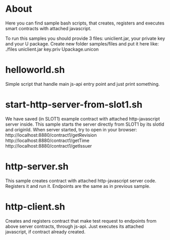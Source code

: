 # About

Here you can find sample bash scripts, that creates, registers and executes smart contracts with attached javascript.

To run this samples you should provide 3 files: uniclient.jar, your private key and your U package.
Create new folder samples/files and put it here like:
./files
    uniclient.jar
    key.priv
    Upackage.unicon



# helloworld.sh

Simple script that handle main js-api entry point and just print something.



# start-http-server-from-slot1.sh

We have saved (in SLOT1) example contract with attached http-javascript server inside.
This sample starts the server directly from SLOT1 by its slotId and originId.
When server started, try to open in your browser:
http://localhost:8880/contract1/getRevision
http://localhost:8880/contract1/getTime
http://localhost:8880/contract1/getIssuer



# http-server.sh

This sample creates contract with attached http-javascript server code. Registers it and run it.
Endpoints are the same as in previous sample.



# http-client.sh

Creates and registers contract that make test request to endpoints from above server contracts, through js-api.
Just executes its attached javascript, if contract already created.
